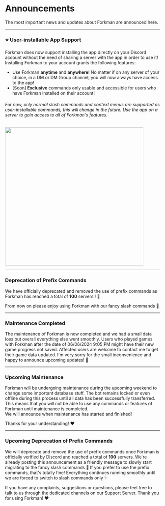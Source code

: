 # Announcements
The most important news and updates about Forkman are announced here.

___

### ⭐️ User-installable App Support
Forkman does now support installing the app directly on your Discord account without the need of sharing a server with the app in order to use it! Installing Forkman to your account grants the following features:

- Use Forkman **anytime** and **anywhere**! No matter if on any server of your choice, in a DM or DM Group channel, you will now always have access to the app!
- [Soon] **Exclusive** commands only usable and accessible for users who have Forkman installed on their account!

###### *For now, only normal slash commands and context menus are supported as user-installable commands, this will change in the future. Use the app on a server to gain access to all of Forkman's features.*

<img src="https://github.com/user-attachments/assets/e53c9371-aef5-499e-b786-7a8543003a56" width="450" height="450">

---

### Deprecation of Prefix Commands

We have officially deprecated and removed the use of prefix commands as Forkman has reached a total of **100** servers!! 🥳

From now on please enjoy using Forkman with our fancy slash commands 🤙

---

### Maintenance Completed
The maintenance of Forkman is now completed and we had a small data loss but overall everything else went smoothly. Users who played games with Forkman after the date of 06/06/2024 9:05 PM might have their new game progress not saved. Affected users are welcome to contact me to get their game data updated. I'm very sorry for the small inconvenience and happy to announce upcoming updates! 👀

---

### Upcoming Maintenance
Forkman will be undergoing maintenance during the upcoming weekend to change some important database stuff. The bot remains locked or even offline during this process until all data has been successfully transferred. This means that you will not be able to use any commands or features of Forkman until maintenance is completed.\
We will announce when maintenance has started and finished!

Thanks for your understanding! ❤️

---

### Upcoming Deprecation of Prefix Commands

We will deprecate and remove the use of prefix commands once Forkman is officially verified by Discord and reached a total of **100** servers. We're already posting this announcement as a friendly message to slowly start migrating to the fancy slash commands 🤙 If you prefer to use the prefix commands, that's totally fine! Everything continues running smoothly until we are forced to switch to slash commands only ✨

If you have any complaints, suggestions or questions, please feel free to talk to us through the dedicated channels on our [Support Server](https://discord.gg/DEEZY5cwpy). Thank you for using Forkman! ❤️
